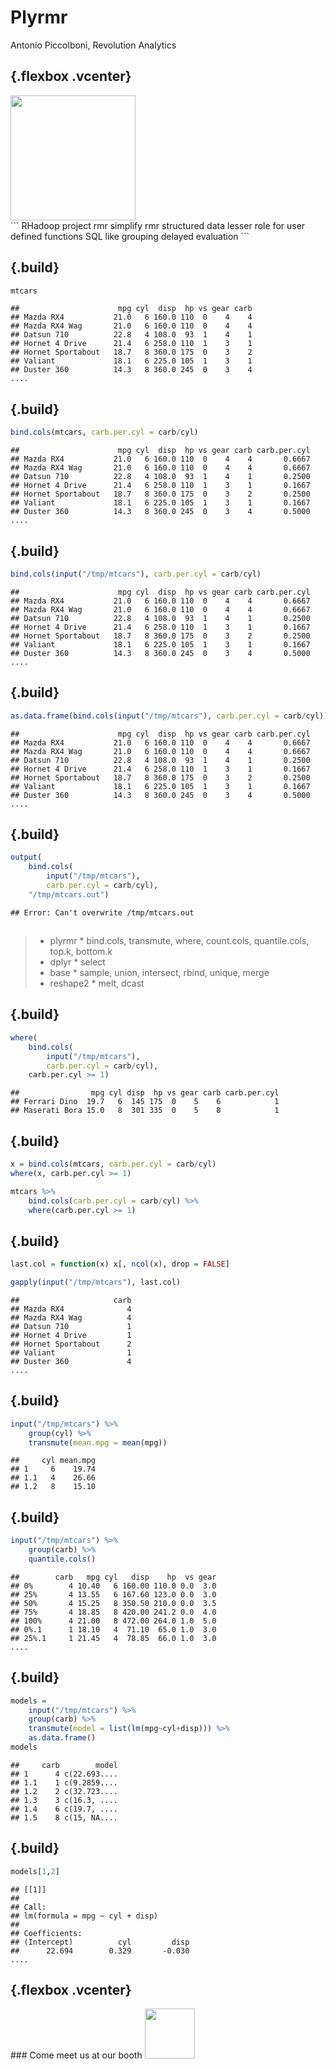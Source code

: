 # Plyrmr
Antonio Piccolboni, Revolution Analytics  











## {.flexbox .vcenter}

<div class="centered">
<img src="../../rmr2/docs/resources/rhadoop.png" height=200px>
</div>

<div class="notes">
```
 RHadoop project
 rmr
 simplify rmr
   structured data
   lesser role for user defined functions
   SQL like grouping
   delayed evaluation
```
</div>

## {.build}


```r
mtcars
```

```
##                      mpg cyl  disp  hp vs gear carb
## Mazda RX4           21.0   6 160.0 110  0    4    4
## Mazda RX4 Wag       21.0   6 160.0 110  0    4    4
## Datsun 710          22.8   4 108.0  93  1    4    1
## Hornet 4 Drive      21.4   6 258.0 110  1    3    1
## Hornet Sportabout   18.7   8 360.0 175  0    3    2
## Valiant             18.1   6 225.0 105  1    3    1
## Duster 360          14.3   8 360.0 245  0    3    4
....
```

## {.build}


```r
bind.cols(mtcars, carb.per.cyl = carb/cyl)
```

```
##                      mpg cyl  disp  hp vs gear carb carb.per.cyl
## Mazda RX4           21.0   6 160.0 110  0    4    4       0.6667
## Mazda RX4 Wag       21.0   6 160.0 110  0    4    4       0.6667
## Datsun 710          22.8   4 108.0  93  1    4    1       0.2500
## Hornet 4 Drive      21.4   6 258.0 110  1    3    1       0.1667
## Hornet Sportabout   18.7   8 360.0 175  0    3    2       0.2500
## Valiant             18.1   6 225.0 105  1    3    1       0.1667
## Duster 360          14.3   8 360.0 245  0    3    4       0.5000
....
```

## {.build}



```r
bind.cols(input("/tmp/mtcars"), carb.per.cyl = carb/cyl)
```

```
##                      mpg cyl  disp  hp vs gear carb carb.per.cyl
## Mazda RX4           21.0   6 160.0 110  0    4    4       0.6667
## Mazda RX4 Wag       21.0   6 160.0 110  0    4    4       0.6667
## Datsun 710          22.8   4 108.0  93  1    4    1       0.2500
## Hornet 4 Drive      21.4   6 258.0 110  1    3    1       0.1667
## Hornet Sportabout   18.7   8 360.0 175  0    3    2       0.2500
## Valiant             18.1   6 225.0 105  1    3    1       0.1667
## Duster 360          14.3   8 360.0 245  0    3    4       0.5000
....
```

## {.build}



```r
as.data.frame(bind.cols(input("/tmp/mtcars"), carb.per.cyl = carb/cyl))
```

```
##                      mpg cyl  disp  hp vs gear carb carb.per.cyl
## Mazda RX4           21.0   6 160.0 110  0    4    4       0.6667
## Mazda RX4 Wag       21.0   6 160.0 110  0    4    4       0.6667
## Datsun 710          22.8   4 108.0  93  1    4    1       0.2500
## Hornet 4 Drive      21.4   6 258.0 110  1    3    1       0.1667
## Hornet Sportabout   18.7   8 360.0 175  0    3    2       0.2500
## Valiant             18.1   6 225.0 105  1    3    1       0.1667
## Duster 360          14.3   8 360.0 245  0    3    4       0.5000
....
```


## {.build}


```r
output(
	bind.cols(
		input("/tmp/mtcars"), 
		carb.per.cyl = carb/cyl), 
	"/tmp/mtcars.out")
```

```
## Error: Can't overwrite /tmp/mtcars.out
```


## 

> * plyrmr 
    * bind.cols, transmute,  where, count.cols, quantile.cols, top.k, bottom.k
> * dplyr 
    * select
> * base 
    * sample, union, intersect, rbind, unique, merge
> * reshape2 
    * melt, dcast


## {.build}


```r
where(
	bind.cols(
		input("/tmp/mtcars"),
		carb.per.cyl = carb/cyl),
	carb.per.cyl >= 1)
```

```
##                mpg cyl disp  hp vs gear carb carb.per.cyl
## Ferrari Dino  19.7   6  145 175  0    5    6            1
## Maserati Bora 15.0   8  301 335  0    5    8            1
```

## {.build}


```r
x =	bind.cols(mtcars, carb.per.cyl = carb/cyl) 
where(x, carb.per.cyl >= 1)
```


```r
mtcars %>%
	bind.cols(carb.per.cyl = carb/cyl) %>%
	where(carb.per.cyl >= 1)
```

## {.build}
 

```r
last.col = function(x) x[, ncol(x), drop = FALSE]
```


```r
gapply(input("/tmp/mtcars"), last.col)
```

```
##                     carb
## Mazda RX4              4
## Mazda RX4 Wag          4
## Datsun 710             1
## Hornet 4 Drive         1
## Hornet Sportabout      2
## Valiant                1
## Duster 360             4
....
```

## {.build}


```r
input("/tmp/mtcars") %>%
	group(cyl) %>%
	transmute(mean.mpg = mean(mpg))
```

```
##     cyl mean.mpg
## 1     6    19.74
## 1.1   4    26.66
## 1.2   8    15.10
```

## {.build}


```r
input("/tmp/mtcars") %>%
	group(carb) %>%
	quantile.cols() 
```

```
##        carb   mpg cyl   disp    hp  vs gear
## 0%        4 10.40   6 160.00 110.0 0.0  3.0
## 25%       4 13.55   6 167.60 123.0 0.0  3.0
## 50%       4 15.25   8 350.50 210.0 0.0  3.5
## 75%       4 18.85   8 420.00 241.2 0.0  4.0
## 100%      4 21.00   8 472.00 264.0 1.0  5.0
## 0%.1      1 18.10   4  71.10  65.0 1.0  3.0
## 25%.1     1 21.45   4  78.85  66.0 1.0  3.0
....
```

## {.build}


```r
models = 
	input("/tmp/mtcars") %>%
	group(carb) %>%
	transmute(model = list(lm(mpg~cyl+disp))) %>%
	as.data.frame()
models
```

```
##     carb        model
## 1      4 c(22.693....
## 1.1    1 c(9.2859....
## 1.2    2 c(32.723....
## 1.3    3 c(16.3, ....
## 1.4    6 c(19.7, ....
## 1.5    8 c(15, NA....
```

## {.build}


```r
models[1,2]
```

```
## [[1]]
## 
## Call:
## lm(formula = mpg ~ cyl + disp)
## 
## Coefficients:
## (Intercept)          cyl         disp  
##      22.694        0.329       -0.030
....
```

## {.flexbox .vcenter}

<div class="centered">
### Come meet us at our booth 
<img src="../../rmr2/docs/resources/revolution.jpeg" height=80px>
</div>


